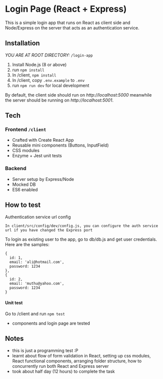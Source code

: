 # Login Page (React + Express)
This is a simple login app that runs on React as client side and Node/Express on the server that acts as an authentication service.

## Installation

*YOU ARE AT ROOT DIRECTORY:* `/login-app`

1. Install Node.js (8 or above)
2. run `npm install`
3. In /client, `npm install`
4. In /client, copy `.env.example` to `.env`
5. run `npm run dev` for local development

By default, the client side should run on *http://localhost:5000* meanwhile the server should be running on *http://localhost:5001*.

## Tech
### Frontend `/client`
- Crafted with Create React App
- Reusable mini components (Buttons, InputField)
- CSS modules
- Enzyme + Jest unit tests

### Backend
- Server setup by Express/Node
- Mocked DB
- ES6 enabled

## How to test
Authentication service url config
```
In client/src/config/dev/config.js, you can configure the auth service url if you have changed the Express port
```
To login as existing user to the app, go to db/db.js and get user credentials. Here are the samples:
```
{
  id: 1,
  email: 'ali@hotmail.com',
  password: 1234
},
{
  id: 2,
  email: 'muthu@yahoo.com',
  password: 1234
}
```

#### Unit test
Go to /client and run `npm test`
- components and login page are tested

## Notes
- this is just a programming test :P
- learnt about flow of form validation in React, setting up css modules, React functional components, arranging folder structure, how to concurrently run both React and Express server
- took about half day (12 hours) to complete the task
